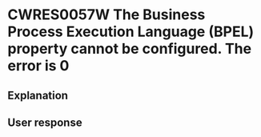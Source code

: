 # CWRES0057W The Business Process Execution Language (BPEL) property cannot be configured. The error is 0

## Explanation

## User response